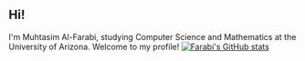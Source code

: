 ## Hi!

I'm Muhtasim Al-Farabi, studying Computer Science and Mathematics at the University of Arizona. Welcome to my profile!
[![Farabi's GitHub stats](https://github-readme-stats.vercel.app/api?username=AlFarabiDHK&show_icons=true&theme=tokyonight&count_private=true&hide=stars,prs,issues,contribs)](https://github-readme-stats.vercel.app/api?username=AlFarabiDHK&show_icons=true&theme=tokyonight&count_private=true&hide=stars,prs,issues,contribs)
<!---
AlFarabiDHK/AlFarabiDHK is a ✨ special ✨ repository because its `README.md` (this file) appears on your GitHub profile.
You can click the Preview link to take a look at your changes.
--->
